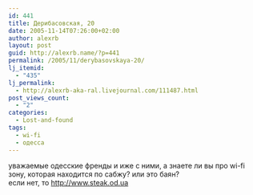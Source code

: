```yaml
---
id: 441
title: Дерибасовская, 20
date: 2005-11-14T07:26:00+02:00
author: alexrb
layout: post
guid: http://alexrb.name/?p=441
permalink: /2005/11/derybasovskaya-20/
lj_itemid:
  - "435"
lj_permalink:
  - http://alexrb-aka-ral.livejournal.com/111487.html
post_views_count:
  - "2"
categories:
  - Lost-and-found
tags:
  - wi-fi
  - одесса
---
```

уважаемые одесские френды и иже с ними, а знаете ли вы про wi-fi зону, которая находится по сабжу? или это баян?  
если нет, то http://www.steak.od.ua